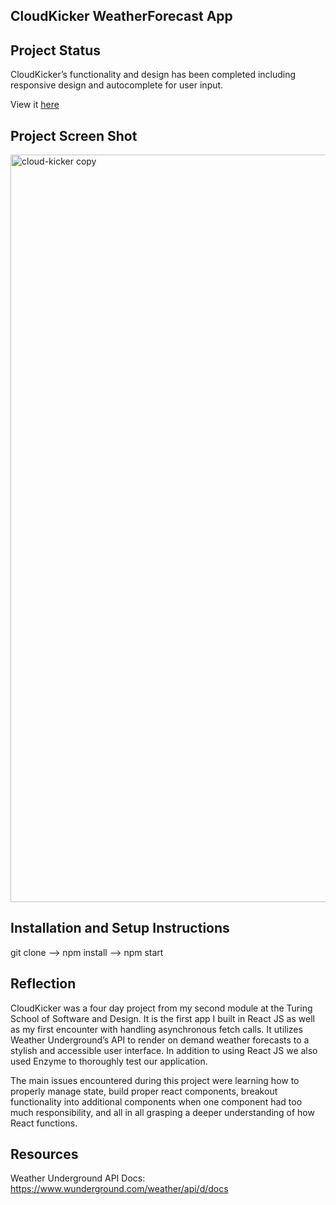 ## CloudKicker WeatherForecast App
## Project Status
CloudKicker’s functionality and design has been completed including responsive design and autocomplete for user input. 

View it [here](https://dhubertus.github.io/CloudKicker/)

## Project Screen Shot
<img width="1196" alt="cloud-kicker copy" src="https://user-images.githubusercontent.com/25044263/27404423-3d6e8202-568b-11e7-9734-1c2eff912dae.png">

## Installation and Setup Instructions
git clone --> npm install --> npm start

## Reflection
CloudKicker was a four day project from my second module at the Turing School of Software and Design. It is the first app I built in React JS as well as my first encounter with handling asynchronous fetch calls. It utilizes Weather Underground’s API to render on demand weather forecasts to a stylish and accessible user interface. In addition to using React JS we also used Enzyme to thoroughly test our application.
 
The main issues encountered during this project were learning how to properly manage state, build proper react components, breakout functionality into additional components when one component had too much responsibility, and all in all grasping a deeper understanding of how React functions.

## Resources
  Weather Underground API Docs: https://www.wunderground.com/weather/api/d/docs </br> 
